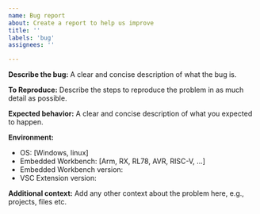```yaml
---
name: Bug report
about: Create a report to help us improve
title: ''
labels: 'bug'
assignees: ''

---
```


**Describe the bug:**
A clear and concise description of what the bug is.

**To Reproduce:**
Describe the steps to reproduce the problem in as much detail as possible.

**Expected behavior:**
A clear and concise description of what you expected to happen.

**Environment:**

- OS: [Windows, linux]
- Embedded Workbench: [Arm, RX, RL78, AVR, RISC-V, ...]
- Embedded Workbench version:
- VSC Extension version:

**Additional context:**
Add any other context about the problem here, e.g., projects, files etc.
